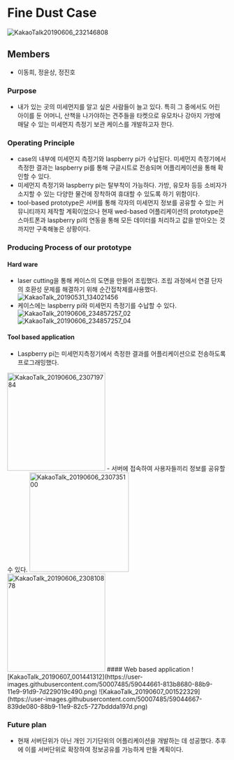 # Fine Dust Case

![KakaoTalk20190606_232146808](https://user-images.githubusercontent.com/50007485/59041796-4b47d380-88b4-11e9-9013-8575df6bc3b7.jpg)

## Members
- 이동희, 정윤상, 정진호

### Purpose
- 내가 있는 곳의 미세먼지를 알고 싶은 사람들이 늘고 있다. 특히 그 중에서도 어린 아이를 둔 어머니, 산책을 나가야하는 견주들을 타켓으로 유모차나 강아지 가방에 매달 수 있는 미세먼지 측정기 보관 케이스를 개발하고자 한다.

### Operating Principle
-  case의 내부에 미세먼지 측정기와 laspberry pi가 수납된다. 미세먼지 측정기에서 측정한 결과는 laspberry pi를 통해 구글시트로 전송되며 어플리케이션을 통해 확인할 수 있다.
- 미세먼지 측정기와 laspberry pi는 탈부착이 가능하다. 가방, 유모차 등등 소비자가 소지할 수 있는 다양한 물건에 장착하여 휴대할 수 있도록 하기 위함이다.
- tool-based prototype은 서버를 통해 각자의 미세먼지 정보를 공유할 수 있는 커뮤니티까지 제작할 계획이었으나 현재 wed-based 어플리케이션의 prototype은 스마트폰과 laspberry pi의 연동을 통해 모든 데이터를 처리하고 값을 받아오는 것까지만 구축해놓은 상황이다.


### Producing Process of our prototype
#### Hard ware
- laser cutting을 통해 케이스의 도면을 만들어 조립했다. 조립 과정에서 연결 단자의 호환성 문제를 해결하기 위해 순간접착제를사용했다.
![KakaoTalk_20190531_134021456](https://user-images.githubusercontent.com/50007485/59041781-46831f80-88b4-11e9-8d56-74d993d390fd.jpg)
- 케이스에는 laspberry pi와 미세먼지 측정기를 수납할 수 있다.
![KakaoTalk_20190606_234857257_02](https://user-images.githubusercontent.com/50007485/59042734-f442fe00-88b5-11e9-908c-be23ca4a2fae.jpg)
![KakaoTalk_20190606_234857257_04](https://user-images.githubusercontent.com/50007485/59042739-f73dee80-88b5-11e9-97a0-8addfc94447d.jpg)
#### Tool based application
- Laspberry pi는 미세먼지측정기에서 측정한 결과를 어플리케이션으로 전송하도록 프로그래밍했다.
<img width="224" alt="KakaoTalk_20190606_230719784" src="https://user-images.githubusercontent.com/50007485/59042594-b1812600-88b5-11e9-9342-12aa98d982ba.png">
- 서버에 접속하여 사용자들끼리 정보를 공유할 수 있다.
<img width="227" alt="KakaoTalk_20190606_230735100" src="https://user-images.githubusercontent.com/50007485/59043768-d4acd500-88b7-11e9-831f-34b874d7311c.png">
<img width="224" alt="KakaoTalk_20190606_230810878" src="https://user-images.githubusercontent.com/50007485/59043769-d70f2f00-88b7-11e9-94b9-c3405fb90beb.png">
#### Web based application
![KakaoTalk_20190607_001441312](https://user-images.githubusercontent.com/50007485/59044661-813b8680-88b9-11e9-91d9-7d229019c490.png)
![KakaoTalk_20190607_001522329](https://user-images.githubusercontent.com/50007485/59044667-839de080-88b9-11e9-82c5-727bddda197d.png)

### Future plan
- 현재 서버단위가 아닌 개인 기기단위의 어플리케이션을 개발하는 데 성공했다. 추후에 이를 서버단위로 확장하여 정보공유를 가능하게 만들 계획이다.

